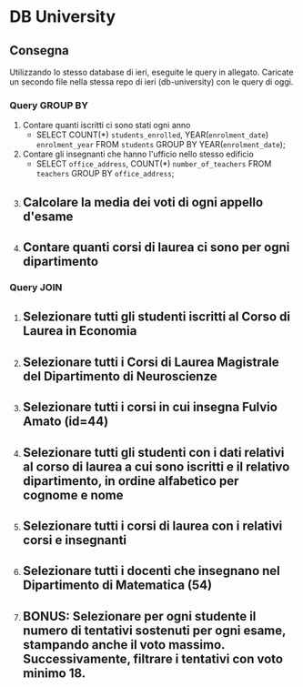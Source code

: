 # DB University

## Consegna

Utilizzando lo stesso database di ieri, eseguite le query in allegato. Caricate un secondo file nella stessa repo di ieri (db-university) con le query di oggi.

### Query GROUP BY

1. Contare quanti iscritti ci sono stati ogni anno
   - SELECT COUNT(\*) `students_enrolled`, YEAR(`enrolment_date`) `enrolment_year` FROM `students` GROUP BY YEAR(`enrolment_date`);
2. Contare gli insegnanti che hanno l'ufficio nello stesso edificio
   - SELECT `office_address`, COUNT(\*) `number_of_teachers` FROM `teachers` GROUP BY `office_address`;
3. Calcolare la media dei voti di ogni appello d'esame
   -
4. Contare quanti corsi di laurea ci sono per ogni dipartimento
   -

### Query JOIN

1. Selezionare tutti gli studenti iscritti al Corso di Laurea in Economia
   -
2. Selezionare tutti i Corsi di Laurea Magistrale del Dipartimento di
   Neuroscienze
   -
3. Selezionare tutti i corsi in cui insegna Fulvio Amato (id=44)
   -
4. Selezionare tutti gli studenti con i dati relativi al corso di laurea a cui
   sono iscritti e il relativo dipartimento, in ordine alfabetico per cognome e
   nome
   -
5. Selezionare tutti i corsi di laurea con i relativi corsi e insegnanti
   -
6. Selezionare tutti i docenti che insegnano nel Dipartimento di
   Matematica (54)
   -
7. BONUS: Selezionare per ogni studente il numero di tentativi sostenuti
   per ogni esame, stampando anche il voto massimo. Successivamente,
   filtrare i tentativi con voto minimo 18.
   -
